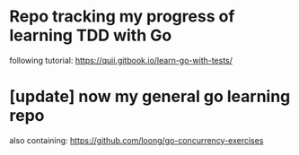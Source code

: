 # Repo tracking my progress of learning TDD with Go
following tutorial:
https://quii.gitbook.io/learn-go-with-tests/

# [update] now my general go learning repo
also containing: 
https://github.com/loong/go-concurrency-exercises
